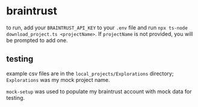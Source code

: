 # braintrust
to run, add your `BRAINTRUST_API_KEY` to your `.env` file and run `npx ts-node download_project.ts <projectName>`. If `projectName` is not provided, you will be prompted to add one.

## testing
example csv files are in the `local_projects/Explorations` directory; `Explorations` was my mock project name.

`mock-setup` was used to populate my braintrust account with mock data for testing.